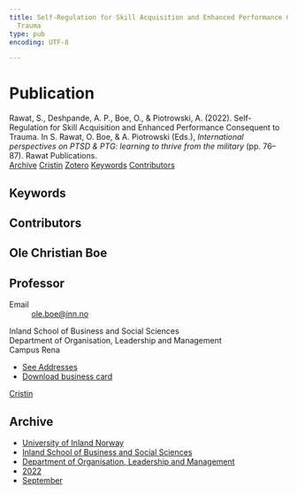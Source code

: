 ```yaml
---
title: Self-Regulation for Skill Acquisition and Enhanced Performance Consequent to
  Trauma
type: pub
encoding: UTF-8

---
```

<h1>Publication</h1>
<article id="csl-bib-container-ZR7IW333" class="csl-bib-container">
  <div class="csl-bib-body"> <div class="csl-entry">Rawat, S., Deshpande, A. P., Boe, O., &#38; Piotrowski, A. (2022). Self-Regulation for Skill Acquisition and Enhanced Performance Consequent to Trauma. In S. Rawat, O. Boe, &#38; A. Piotrowski (Eds.), <i>International perspectives on PTSD &#38; PTG: learning to thrive from the military</i> (pp. 76–87). Rawat Publications.</div> </div>
  <div class="csl-bib-buttons">
    <a href="#taxonomy-article-ZR7IW333" alt="archive" class="csl-bib-button">Archive</a>
    <a href="https://app.cristin.no/results/show.jsf?id=2055078" alt="Cristin" class="csl-bib-button">Cristin</a>
    <a href="http://zotero.org/groups/5881554/items/ZR7IW333" alt="Zotero" class="csl-bib-button">Zotero</a>
    <a href="#keywords-article-ZR7IW333" alt="keywords" class="csl-bib-button">Keywords</a>
    <a href="#contributors-article-ZR7IW333" alt="contributors" class="csl-bib-button">Contributors</a>
  </div>
  <div id="csl-bib-meta-container-ZR7IW333"></div>
</article>
<div id="csl-bib-meta-ZR7IW333" class="csl-bib-meta">
  <article id="keywords-article-ZR7IW333" class="keywords-article">
    <h1>Keywords</h1>
    
  </article>
  <article id="contributors-article-ZR7IW333" class="contributors-article">
    <h1>Contributors</h1>
    <div class="personas"> <div class="vrtx-hinn-person-card"> <div class="photo"> <i class="lar la-user-circle missing-person"></i> </div> <div class="info"> <hgroup><h1>Ole Christian Boe</h1> <h2>Professor</h2> </hgroup><dl> <dt>Email</dt> <dd> <a href="mailto:ole.boe@inn.no">ole.boe@inn.no</a> </dd> </dl> <p> Inland School of Business and Social Sciences<br> Department of Organisation, Leadership and Management<br> Campus Rena </p> <ul class="vrtx-hinn-links"> <li><a href="https://www.inn.no/english/find-an-employee/ole-boe.html#vrtx-hinn-addresses">See Addresses</a></li> <li><a href="https://www.inn.no/english/find-an-employee/ole-boe.html?vrtx=vcf">Download business card</a></li> </ul> </div> </div> <a href="https://app.cristin.no/persons/show.jsf?id=603087" alt="Cristin URL" class="personas-cristin">Cristin</a> </div>
  </article>
  <article id="taxonomy-article-ZR7IW333" class="taxonomy-article">
    <h1>Archive</h1>
    <ul>
      <li>
        <a href="/en/archive/?key=3DCRN523">University of Inland Norway</a>
      </li>
      <li>
        <a href="/en/archive/?key=DU8Q9LN9">Inland School of Business and Social Sciences</a>
      </li>
      <li>
        <a href="/en/archive/?key=4LUWR3ZM">Department of Organisation, Leadership and Management</a>
      </li>
      <li>
        <a href="/en/archive/?key=RDNF7EXQ">2022</a>
      </li>
      <li>
        <a href="/en/archive/?key=Y5L3CGZW">September</a>
      </li>
    </ul>
  </article>
</div>

